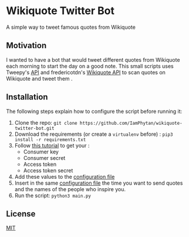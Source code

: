 # Wikiquote Twitter Bot
A simple way to tweet famous quotes from Wikiquote

## Motivation
I wanted to have a bot that would tweet different quotes from Wikiquote each morning to start the day on a good note. 
This small scripts uses Tweepy's [API](https://github.com/tweepy/tweepy) and fredericotdn's 
[Wikiquote API](https://github.com/federicotdn/python-wikiquotes) to scan quotes on Wikiquote and tweet them .

## Installation
The following steps explain how to configure the script before running it:
 1. Clone the repo: `git clone https://github.com/IamPhytan/wikiquote-twitter-bot.git`
 2. Download the requirements (or create a `virtualenv` before) : `pip3 install -r requirements.txt`
 3. Follow [this tutorial](https://www.pythoncentral.io/introduction-to-tweepy-twitter-for-python/) to get your :
    * Consumer key
    * Consumer secret
    * Access token
    * Access token secret
 4. Add these values to the [configuration file]
 5. Insert in the same [configuration file] the time you want to send quotes and the names of the people who inspire you.
 6. Run the script: `python3 main.py`

## License
[MIT](https://opensource.org/licenses/MIT)

[configuration file]: config.json
